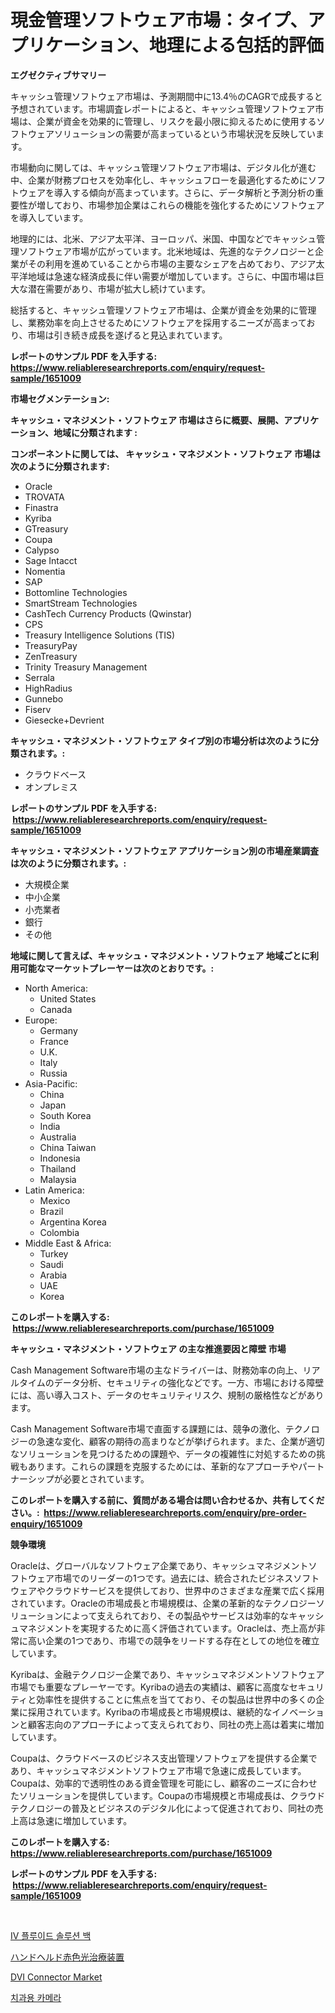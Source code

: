 <p><h1>現金管理ソフトウェア市場：タイプ、アプリケーション、地理による包括的評価</h1></p><p><strong>エグゼクティブサマリー</strong></p>
<p><p>キャッシュ管理ソフトウェア市場は、予測期間中に13.4％のCAGRで成長すると予想されています。市場調査レポートによると、キャッシュ管理ソフトウェア市場は、企業が資金を効果的に管理し、リスクを最小限に抑えるために使用するソフトウェアソリューションの需要が高まっているという市場状況を反映しています。</p><p>市場動向に関しては、キャッシュ管理ソフトウェア市場は、デジタル化が進む中、企業が財務プロセスを効率化し、キャッシュフローを最適化するためにソフトウェアを導入する傾向が高まっています。さらに、データ解析と予測分析の重要性が増しており、市場参加企業はこれらの機能を強化するためにソフトウェアを導入しています。</p><p>地理的には、北米、アジア太平洋、ヨーロッパ、米国、中国などでキャッシュ管理ソフトウェア市場が広がっています。北米地域は、先進的なテクノロジーと企業がその利用を進めていることから市場の主要なシェアを占めており、アジア太平洋地域は急速な経済成長に伴い需要が増加しています。さらに、中国市場は巨大な潜在需要があり、市場が拡大し続けています。</p><p>総括すると、キャッシュ管理ソフトウェア市場は、企業が資金を効果的に管理し、業務効率を向上させるためにソフトウェアを採用するニーズが高まっており、市場は引き続き成長を遂げると見込まれています。</p></p>
<p><strong>レポートのサンプル PDF を入手する: <a href="https://www.reliableresearchreports.com/enquiry/request-sample/1651009">https://www.reliableresearchreports.com/enquiry/request-sample/1651009</a></strong></p>
<p><strong>市場セグメンテーション:</strong></p>
<p><strong> キャッシュ・マネジメント・ソフトウェア 市場はさらに概要、展開、アプリケーション、地域に分類されます :</strong></p>
<p><strong>コンポーネントに関しては、 キャッシュ・マネジメント・ソフトウェア 市場は次のように分類されます: &nbsp;</strong></p>
<p><ul><li>Oracle</li><li>TROVATA</li><li>Finastra</li><li>Kyriba</li><li>GTreasury</li><li>Coupa</li><li>Calypso</li><li>Sage Intacct</li><li>Nomentia</li><li>SAP</li><li>Bottomline Technologies</li><li>SmartStream Technologies</li><li>CashTech Currency Products (Qwinstar)</li><li>CPS</li><li>Treasury Intelligence Solutions (TIS)</li><li>TreasuryPay</li><li>ZenTreasury</li><li>Trinity Treasury Management</li><li>Serrala</li><li>HighRadius</li><li>Gunnebo</li><li>Fiserv</li><li>Giesecke+Devrient</li></ul></p>
<p><strong> キャッシュ・マネジメント・ソフトウェア タイプ別の市場分析は次のように分類されます。:</strong></p>
<p><ul><li>クラウドベース</li><li>オンプレミス</li></ul></p>
<p><strong>レポートのサンプル PDF を入手する: &nbsp;<a href="https://www.reliableresearchreports.com/enquiry/request-sample/1651009">https://www.reliableresearchreports.com/enquiry/request-sample/1651009</a></strong></p>
<p><strong> キャッシュ・マネジメント・ソフトウェア アプリケーション別の市場産業調査は次のように分類されます。:</strong></p>
<p><ul><li>大規模企業</li><li>中小企業</li><li>小売業者</li><li>銀行</li><li>その他</li></ul></p>
<p><strong>地域に関して言えば、キャッシュ・マネジメント・ソフトウェア 地域ごとに利用可能なマーケットプレーヤーは次のとおりです。:</strong></p>
<p><ul>
    <li>
        North America:
        <ul>
            <li>United States</li>
            <li>Canada</li>
        </ul>
    </li>
    <li>
        Europe:
        <ul>
            <li>Germany</li>
            <li>France</li>
            <li>U.K.</li>
            <li>Italy</li>
            <li>Russia</li>
        </ul>
    </li>
    <li>
        Asia-Pacific:
        <ul>
            <li>China</li>
            <li>Japan</li>
            <li>South Korea</li>
            <li>India</li>
            <li>Australia</li>
            <li>China Taiwan</li>
            <li>Indonesia</li>
            <li>Thailand</li>
            <li>Malaysia</li>
        </ul>
    </li>
    <li>
        Latin America:
        <ul>
            <li>Mexico</li>
            <li>Brazil</li>
            <li>Argentina Korea</li>
            <li>Colombia</li>
        </ul>
    </li>
    <li>
        Middle East & Africa:
        <ul>
            <li>Turkey</li>
            <li>Saudi</li>
            <li>Arabia</li>
            <li>UAE</li>
            <li>Korea</li>
        </ul>
    </li>
    </ul></p>
<p><strong>このレポートを購入する: &nbsp;<a href="https://www.reliableresearchreports.com/purchase/1651009">https://www.reliableresearchreports.com/purchase/1651009</a></strong></p>
<p><strong>キャッシュ・マネジメント・ソフトウェア の主な推進要因と障壁 市場</strong></p>
<p><p>Cash Management Software市場の主なドライバーは、財務効率の向上、リアルタイムのデータ分析、セキュリティの強化などです。一方、市場における障壁には、高い導入コスト、データのセキュリティリスク、規制の厳格性などがあります。</p><p>Cash Management Software市場で直面する課題には、競争の激化、テクノロジーの急速な変化、顧客の期待の高まりなどが挙げられます。また、企業が適切なソリューションを見つけるための課題や、データの複雑性に対処するための挑戦もあります。これらの課題を克服するためには、革新的なアプローチやパートナーシップが必要とされています。</p></p>
<p><strong>このレポートを購入する前に、質問がある場合は問い合わせるか、共有してください。:&nbsp; <a href="https://www.reliableresearchreports.com/enquiry/pre-order-enquiry/1651009">https://www.reliableresearchreports.com/enquiry/pre-order-enquiry/1651009</a></strong></p>
<p><strong>競争環境</strong></p>
<p><p>Oracleは、グローバルなソフトウェア企業であり、キャッシュマネジメントソフトウェア市場でのリーダーの1つです。過去には、統合されたビジネスソフトウェアやクラウドサービスを提供しており、世界中のさまざまな産業で広く採用されています。Oracleの市場成長と市場規模は、企業の革新的なテクノロジーソリューションによって支えられており、その製品やサービスは効率的なキャッシュマネジメントを実現するために高く評価されています。Oracleは、売上高が非常に高い企業の1つであり、市場での競争をリードする存在としての地位を確立しています。</p><p>Kyribaは、金融テクノロジー企業であり、キャッシュマネジメントソフトウェア市場でも重要なプレーヤーです。Kyribaの過去の実績は、顧客に高度なセキュリティと効率性を提供することに焦点を当てており、その製品は世界中の多くの企業に採用されています。Kyribaの市場成長と市場規模は、継続的なイノベーションと顧客志向のアプローチによって支えられており、同社の売上高は着実に増加しています。</p><p>Coupaは、クラウドベースのビジネス支出管理ソフトウェアを提供する企業であり、キャッシュマネジメントソフトウェア市場で急速に成長しています。Coupaは、効率的で透明性のある資金管理を可能にし、顧客のニーズに合わせたソリューションを提供しています。Coupaの市場規模と市場成長は、クラウドテクノロジーの普及とビジネスのデジタル化によって促進されており、同社の売上高は急速に増加しています。</p></p>
<p><strong>このレポートを購入する: &nbsp; <a href="https://www.reliableresearchreports.com/purchase/1651009">https://www.reliableresearchreports.com/purchase/1651009</a></strong></p>
<p><strong>レポートのサンプル PDF を入手する: &nbsp;<a href="https://www.reliableresearchreports.com/enquiry/request-sample/1651009">https://www.reliableresearchreports.com/enquiry/request-sample/1651009</a></strong><strong></strong></p>
<p>&nbsp;</p>
<p><p><a href="https://medium.com/@bubblebutt879567/iv%EC%95%A1%EC%B2%B4%EC%9A%A9%EC%95%A1-%EC%A3%BC%EB%A8%B8%EB%8B%88-%EC%8B%9C%EC%9E%A5-%EC%8B%9C%EC%9E%A5-%EC%A0%90%EC%9C%A0%EC%9C%A8-%EC%8B%9C%EC%9E%A5-%EB%8F%99%ED%96%A5-%EB%B0%8F-%EB%AF%B8%EB%9E%98-%EC%84%B1%EC%9E%A5-%ED%83%90%EC%83%89-b84e03c8f6f2">IV 플루이드 솔루션 백</a></p><p><a href="https://medium.com/@tigerprawn1996/%E6%89%8B%E6%8C%81%E3%81%A1%E5%BC%8F%E8%B5%A4%E8%89%B2%E5%85%89%E7%99%82%E6%B3%95%E8%A3%85%E7%BD%AE%E3%81%AE%E5%B8%82%E5%A0%B4%E5%8B%95%E5%90%91%E3%81%A8%E5%B8%82%E5%A0%B4%E5%88%86%E6%9E%90%E3%81%AF-2024%E5%B9%B4%E3%81%8B%E3%82%892031%E5%B9%B4%E3%81%BE%E3%81%A7%E3%81%AE%E4%BA%88%E6%B8%AC%E3%81%A7%E3%81%99-142d5d8ce04d">ハンドヘルド赤色光治療装置</a></p><p><a href="https://github.com/angelajermaine/Market-Research-Report-List-2/blob/main/dvi-connector-market.md">DVI Connector Market</a></p><p><a href="https://medium.com/@gradyporer56562023/%EC%B9%98%EA%B3%BC-%EC%B9%B4%EB%A9%94%EB%9D%BC-%EC%8B%9C%EC%9E%A5-%EA%B7%9C%EB%AA%A8-%EC%8B%9C%EC%9E%A5-%EC%A0%84%EB%A7%9D-%EB%B0%8F-%EC%8B%9C%EC%9E%A5-%EC%98%88%EC%B8%A1-2024%EB%85%84%EB%B6%80%ED%84%B0-2031%EB%85%84-4eb2469c1a02">치과용 카메라</a></p></p>
